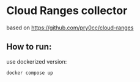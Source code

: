 # Cloud Ranges collector

based on https://github.com/pry0cc/cloud-ranges


## How to run:
use dockerized version:

```sh
docker compose up
```


